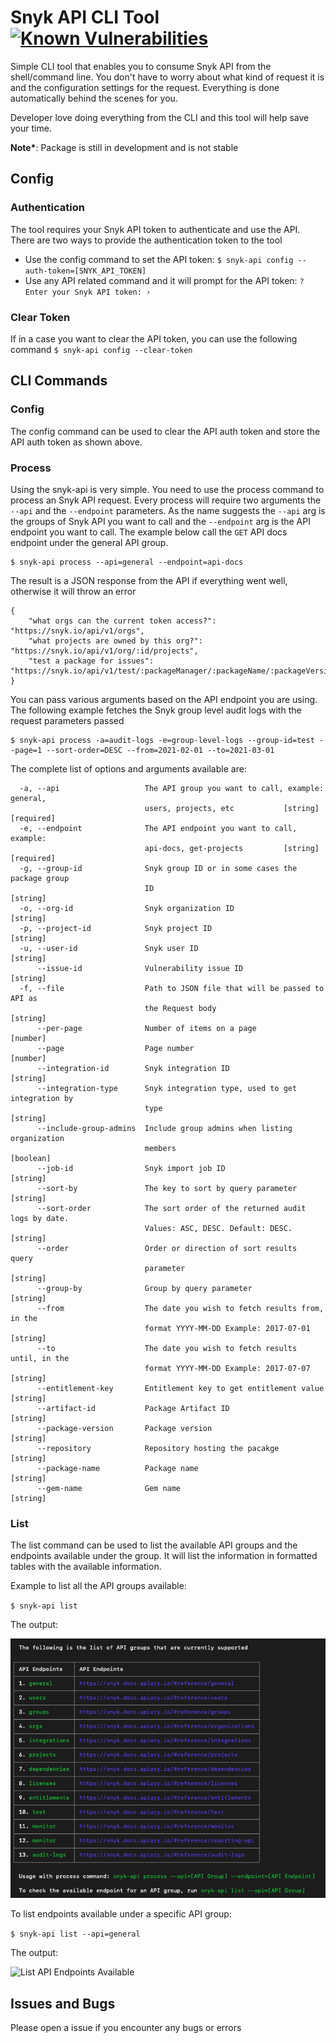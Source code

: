 # Snyk API CLI Tool [![Known Vulnerabilities](https://snyk.io/test/github/lovebhardwajsnyk/snyk-api-cli/badge.svg)](https://snyk.io/test/github/lovebhardwajsnyk/snyk-api-cli)

Simple CLI tool that enables you to consume Snyk API from the shell/command line. You don't have to worry about what kind of request it is and the configuration settings for the request. Everything is done automatically behind the scenes for you.

Developer love doing everything from the CLI and this tool will help save your time.

**Note\***: Package is still in development and is not stable

## Config

### Authentication

The tool requires your Snyk API token to authenticate and use the API. There are two ways to provide the authentication token to the tool

- Use the config command to set the API token: `$ snyk-api config --auth-token=[SNYK_API_TOKEN]`
- Use any API related command and it will prompt for the API token: `? Enter your Snyk API token: ›`

### Clear Token

If in a case you want to clear the API token, you can use the following command `$ snyk-api config --clear-token`

## CLI Commands

### Config

The config command can be used to clear the API auth token and store the API auth token as shown above.

### Process

Using the snyk-api is very simple. You need to use the process command to process an Snyk API request. Every process will require two arguments the `--api` and the `--endpoint` parameters. As the name suggests the `--api` arg is the groups of Snyk API you want to call and the `--endpoint` arg is the API endpoint you want to call. The example below call the `GET` API docs endpoint under the general API group.

```
$ snyk-api process --api=general --endpoint=api-docs
```

The result is a JSON response from the API if everything went well, otherwise it will throw an error

```
{
    "what orgs can the current token access?": "https://snyk.io/api/v1/orgs",
    "what projects are owned by this org?": "https://snyk.io/api/v1/org/:id/projects",
    "test a package for issues": "https://snyk.io/api/v1/test/:packageManager/:packageName/:packageVersion"
}
```

You can pass various arguments based on the API endpoint you are using. The following example fetches the Snyk group level audit logs with the request parameters passed

```
$ snyk-api process -a=audit-logs -e=group-level-logs --group-id=test --page=1 --sort-order=DESC --from=2021-02-01 --to=2021-03-01
```

The complete list of options and arguments available are:

```
  -a, --api                   The API group you want to call, example: general,
                              users, projects, etc           [string] [required]
  -e, --endpoint              The API endpoint you want to call, example:
                              api-docs, get-projects         [string] [required]
  -g, --group-id              Snyk group ID or in some cases the package group
                              ID                                        [string]
  -o, --org-id                Snyk organization ID                      [string]
  -p, --project-id            Snyk project ID                           [string]
  -u, --user-id               Snyk user ID                              [string]
      --issue-id              Vulnerability issue ID                    [string]
  -f, --file                  Path to JSON file that will be passed to API as
                              the Request body                          [string]
      --per-page              Number of items on a page                 [number]
      --page                  Page number                               [number]
      --integration-id        Snyk integration ID                       [string]
      --integration-type      Snyk integration type, used to get integration by
                              type                                      [string]
      --include-group-admins  Include group admins when listing organization
                              members                                  [boolean]
      --job-id                Snyk import job ID                        [string]
      --sort-by               The key to sort by query parameter        [string]
      --sort-order            The sort order of the returned audit logs by date.
                              Values: ASC, DESC. Default: DESC.         [string]
      --order                 Order or direction of sort results  query
                              parameter                                 [string]
      --group-by              Group by query parameter                  [string]
      --from                  The date you wish to fetch results from, in the
                              format YYYY-MM-DD Example: 2017-07-01     [string]
      --to                    The date you wish to fetch results until, in the
                              format YYYY-MM-DD Example: 2017-07-07     [string]
      --entitlement-key       Entitlement key to get entitlement value  [string]
      --artifact-id           Package Artifact ID                       [string]
      --package-version       Package version                           [string]
      --repository            Repository hosting the pacakge            [string]
      --package-name          Package name                              [string]
      --gem-name              Gem name                                  [string]
```

### List

The list command can be used to list the available API groups and the endpoints available under the group. It will list the information in formatted tables with the available information.

Example to list all the API groups available:

`$ snyk-api list`

The output:

![List API Group Available](docs/images/api-table.png)

To list endpoints available under a specific API group:

`$ snyk-api list --api=general`

The output:

![List API Endpoints Available](docs/image/general-endpoint-table.png)

## Issues and Bugs

Please open a issue if you encounter any bugs or errors
